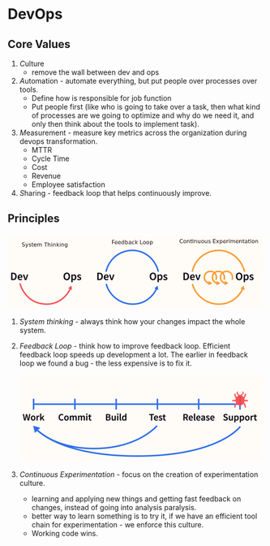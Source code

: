# DevOps

## Core Values
1. *C*ulture
    * remove the wall between dev and ops
1. *A*utomation - automate everything, but put people over processes over tools.
    * Define how is responsible for job function
    * Put people first (like who is going to take over a task, then what kind of processes are we going to optimize and why do we need it, and only then think about the tools to implement task).
1. *M*easurement - measure key metrics across the organization during devops transformation.
    * MTTR
    * Cycle Time
    * Cost
    * Revenue
    * Employee satisfaction
1. *S*haring - feedback loop that helps continuously improve.


## Principles
![devops principles](./img/devops-principles.png)

1. *System thinking* - always think how your changes impact the whole system.

1. *Feedback Loop* - think how to improve feedback loop. Efficient feedback loop speeds up development a lot. The earlier in feedback loop we found a bug - the less expensive is to fix it.

    ![feedback loop](./img/feedback-loop.png)

1. *Continuous Experimentation* - focus on the creation of experimentation culture.
    * learning and applying new things and getting fast feedback on changes, instead of going into analysis paralysis.
    * better way to learn something is to try it, if we have an efficient tool chain for experimentation - we enforce this culture.
    * Working code wins.
